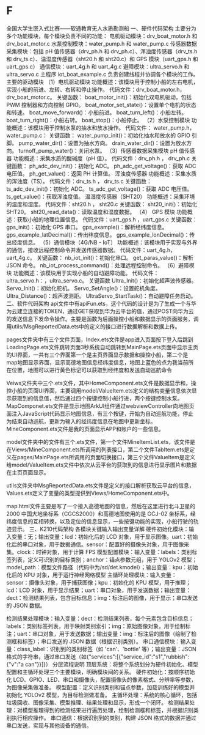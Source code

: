 # F
全国大学生嵌入式比赛——软通教育无人水质勘测船
一、硬件代码架构
主要分为多个功能模块，每个模块负责不同的功能：
电机驱动模块：drv_boat_motor.h 和 drv_boat_motor.c
水泵控制模块：water_pump.h 和 water_pump.c
传感器数据采集模块：包括 pH 值传感器（drv_ph.h 和 drv_ph.c）、浑浊度传感器（drv_ts.h 和 drv_ts.c）、温湿度传感器（sht20.h 和 sht20.c）和 GPS 模块（uart_gps.h 和 uart_gps.c）
通信模块：uart_4g.h 和 uart_4g.c
避障模块：ultra_servo.h 和 ultra_servo.c
主程序 iot_boat_example.c 负责创建线程并协调各个模块的工作。
主要的驱动模块
（1）电机驱动模块
  功能概述：该模块用于控制小船的左右电机，实现小船的前进、左转、右转和停止操作。
  代码文件：drv_boat_motor.h，drv_boat_motor.c。
  关键函数：
    boat_motor_init()：初始化双电机驱动，包括 PWM 控制器和方向控制 GPIO。
    boat_motor_set_state()：设置单个电机的状态和转速。
    boat_move_forward()：小船前进。
    boat_turn_left()：小船左转。
    boat_turn_right()：小船右转。
    boat_stop()：小船停止。
（2）水泵控制模块
  功能概述：该模块用于控制水泵的抽水和放水操作。
  代码文件： water_pump.h， water_pump.c：
  关键函数：
  water_pump_init()：初始化抽水和放水的 GPIO 引脚。
  pump_water_dir()：设置为抽水方向。
  drain_water_dir()：设置为放水方向。
  turnoff_pump_water()：关闭水泵。
（3）传感器数据采集模块
  pH 值传感器
  功能概述：采集水质的酸碱度（pH 值）。
  代码文件：drv_ph.h ， drv_ph.c
  关键函数：
    ph_adc_dev_init()：初始化 ADC。
    ph_adc_get_voltage()：获取 ADC 电压值。
    ph_get_value()：返回 PH 计算值。
  浑浊度传感器
  功能概述：采集水质的浑浊度（TS）。
  代码文件：drv_ts.h ， drv_ts.c
  关键函数：
    ts_adc_dev_init()：初始化 ADC。
    ts_adc_get_voltage()：获取 ADC 电压值。
    ts_get_value()：获取浑浊度值。
  温湿度传感器（SHT20）
  功能概述：采集环境的温度和湿度。
  代码文件：sht20.h ， sht20.c
  关键函数：
    sht20_init()：初始化 SHT20。
    sht20_read_data()：读取温度和湿度数据。
（4） GPS 模块
  功能概述：获取小船的地理位置信息。
  代码文件：uart_gps.h ，uart_gps.c
  关键函数：
    gps_init()：初始化 GPS 串口。
    gps_example()：解析经纬度信息。
    gps_example_latDecimal()：传出纬度信息。
    gps_example_lonDecimal()：传出经度信息。
（5）通信模块（4G/NB - IoT）
  功能概述：该模块用于实现与外界的通信，接收远程控制命令并发送传感器数据。
  代码文件：uart_4g.h，uart_4g.c。
  关键函数：
    nb_iot_init()：初始化串口。
    get_paras_value()：解析 JSON 命令。
    nb_iot_process_command()：处理远程控制命令。
（6）避障模块
  功能概述：该模块用于实现小船的自动避障功能。
  代码文件：ultra_servo.h：，ultra_servo.c。
  关键函数
    Ultra_Init()：初始化超声波传感器。
    Servo_Init()：初始化舵机。
    Servo_SetAngle()：设置舵机角度。
    Ultra_Distance()：超声波测距。
    UltraServo_StartTask()：自动避障任务启动。
二、软件代码架构
 api文件中有apiFun.ets，这个代码的设计是为了生成一个与华为云建立连接的TOKEN，通过GET获取到华为云平台的值，通过POST向华为云的发送信息下发命令操作。主要是函数为后面操控小船和数据显示的页面服务，调用utils/MsgReportedData.ets中的定义的接口进行数据解析和数据上传。

 pages文件夹中有三个文件页面，Index.ets文件是app进入页面按下登入后跳到LoadingPage.ets文件跳转页面3秒系统自动跳转到MainPage.ets页面中显示主页的UI界面，一共有三个界面第一个是主页界面显示数据和操控小船，第二个是map地图显示界面，显示高德地图信息经纬度信息，地图上蓝色的点为我当前所在位置，地图可以进行黄色标记可以获取到经纬度和发送自动巡航命令
 
Veiws文件夹中三个.ets文件，其中HomeComponent.ets文件是数据显示和，操控小船的页面UI界面，主要调用model/ValueItem.ets定义的结构变量信息依次显示获取到的信息值，然后通过四个按键控制小船行进，两个按键控制水泵。MapComponet.ets文件是显示地图ArkUI组件通过webviewController向地图页面注入JavaScript代码显示地图信息，有三个按键，开始为自动巡航功能，停止为结束自动巡航，更新为输入的经纬度信息在地图中更新坐标。MineComponent.ets文件是我的页面显示APP和账户的一些信息。

model文件夹中的文件有三个.ets文件，第一个文件MineltemList.ets，该文件是在Views/MineComponent.ets所调用的列表接口，第二个文件TabItem.ets是定义在pages/MainPage.ets所调用的页面切换接口，第三个文件ValueItem是定义给model/ValueItem.ets文件中依次从云平台的获取到的信息进行显示图片和数据在主页页面显示。

utils文件夹中MsgReportedData.ets文件是定义的接口解析获取云平台的信息，Values.ets定义了变量的类型提供到Views/HomeComponent.ets中。

map.html文件主要是写了一个接入高德地图的信息，然后在这里进行北斗卫星的2000 中国大地坐标系（CGCS2000）和高德地图使用的是 GCJ-02 坐标系，经纬度信息的互相转换，以及定位的信息显示，一些按键功能的实现，小船行驶的轨迹显示。
三、K210代码架构
各模块关键输入输出变量详解
硬件初始化模块：输入变量：无；输出变量：lcd：初始化后的 LCD 对象，用于显示图像。uart：初始化后的串口对象，用于数据通信。sensor：配置好的摄像头对象，用于图像采集。clock：时钟对象，用于计算 FPS
模型配置模块：输入变量：labels：类别标签列表，定义可识别的目标类别；anchor：锚点参数元组，用于 YOLOv2 模型；model_path：模型文件路径（代码中为/sd/det.kmodel）；输出变量：kpu：初始化后的 KPU 对象，用于运行神经网络模型
主循环处理模块：输入变量：sensor：摄像头对象，用于捕获图像；kpu：初始化的 KPU 模型，用于推理；lcd：LCD 对象，用于显示结果；uart：串口对象，用于发送数据；输出变量：dect：检测结果列表，包含目标信息；img：标注后的图像，用于显示；串口发送的 JSON 数据。

检测结果处理模块：输入变量：dect：检测结果列表，每个元素包含目标信息；labels：类别标签列表，用于映射类别索引；img：原始图像对象，用于绘制标注；uart：串口对象，用于发送数据；输出变量：img：标注后的图像（绘制了检测框和标签）；串口发送的 JSON 数据（根据识别类别）。
串口通信模块：输入变量：class_label：识别到的类别标签（如 'can'、'bottle' 等）；输出变量：JSON 格式的字符串，通过串口发送（如{"services":[{"service_id":"s1","rubbish":{"v":"a can"}}]}）
分层流程说明
顶层系统：将整个系统划分为硬件初始化、模型配置和主循环处理三个主要模块，明确模块间的关系。
硬件初始化：按顺序初始化 LCD、GPIO、LED、串口和摄像头，配置摄像头的像素格式、分辨率等参数，为图像采集做准备。
模型配置：定义识别类别和锚点参数，加载训练好的模型并初始化 YOLOv2 模型，为目标检测做准备。
主循环处理：系统的核心循环，包括垃圾回收、图像采集、模型推理、结果处理和显示，形成一个闭环。
检测结果处理：对模型推理得到的检测结果进行遍历处理，绘制检测框和标签，并根据识别类别执行相应操作。
串口通信：根据识别到的类别，构建 JSON 格式的数据并通过串口发送，实现与其他设备的通信。

